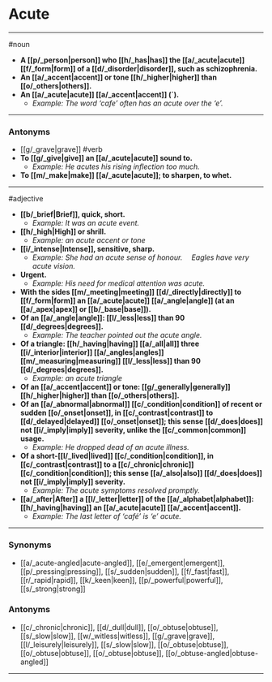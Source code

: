 # Acute
---
#noun
- **A [[p/_person|person]] who [[h/_has|has]] the [[a/_acute|acute]] [[f/_form|form]] of a [[d/_disorder|disorder]], such as schizophrenia.**
- **An [[a/_accent|accent]] or tone [[h/_higher|higher]] than [[o/_others|others]].**
- **An [[a/_acute|acute]] [[a/_accent|accent]] (´).**
	- _Example: The word ‘cafe’ often has an acute over the ‘e’._
---
### Antonyms
- [[g/_grave|grave]]
#verb
- **To [[g/_give|give]] an [[a/_acute|acute]] sound to.**
	- _Example: He acutes his rising inflection too much._
- **To [[m/_make|make]] [[a/_acute|acute]]; to sharpen, to whet.**
---
#adjective
- **[[b/_brief|Brief]], quick, short.**
	- _Example: It was an acute event._
- **[[h/_high|High]] or shrill.**
	- _Example: an acute accent or tone_
- **[[i/_intense|Intense]], sensitive, sharp.**
	- _Example: She had an acute sense of honour.  Eagles have very acute vision._
- **Urgent.**
	- _Example: His need for medical attention was acute._
- **With the sides [[m/_meeting|meeting]] [[d/_directly|directly]] to [[f/_form|form]] an [[a/_acute|acute]] [[a/_angle|angle]] (at an [[a/_apex|apex]] or [[b/_base|base]]).**
- **Of an [[a/_angle|angle]]: [[l/_less|less]] than 90 [[d/_degrees|degrees]].**
	- _Example: The teacher pointed out the acute angle._
- **Of a triangle: [[h/_having|having]] [[a/_all|all]] three [[i/_interior|interior]] [[a/_angles|angles]] [[m/_measuring|measuring]] [[l/_less|less]] than 90 [[d/_degrees|degrees]].**
	- _Example: an acute triangle_
- **Of an [[a/_accent|accent]] or tone: [[g/_generally|generally]] [[h/_higher|higher]] than [[o/_others|others]].**
- **Of an [[a/_abnormal|abnormal]] [[c/_condition|condition]] of recent or sudden [[o/_onset|onset]], in [[c/_contrast|contrast]] to [[d/_delayed|delayed]] [[o/_onset|onset]]; this sense [[d/_does|does]] not [[i/_imply|imply]] severity, unlike the [[c/_common|common]] usage.**
	- _Example: He dropped dead of an acute illness._
- **Of a short-[[l/_lived|lived]] [[c/_condition|condition]], in [[c/_contrast|contrast]] to a [[c/_chronic|chronic]] [[c/_condition|condition]]; this sense [[a/_also|also]] [[d/_does|does]] not [[i/_imply|imply]] severity.**
	- _Example: The acute symptoms resolved promptly._
- **[[a/_after|After]] a [[l/_letter|letter]] of the [[a/_alphabet|alphabet]]: [[h/_having|having]] an [[a/_acute|acute]] [[a/_accent|accent]].**
	- _Example: The last letter of ‘café’ is ‘e’ acute._
---
### Synonyms
- [[a/_acute-angled|acute-angled]], [[e/_emergent|emergent]], [[p/_pressing|pressing]], [[s/_sudden|sudden]], [[f/_fast|fast]], [[r/_rapid|rapid]], [[k/_keen|keen]], [[p/_powerful|powerful]], [[s/_strong|strong]]
### Antonyms
- [[c/_chronic|chronic]], [[d/_dull|dull]], [[o/_obtuse|obtuse]], [[s/_slow|slow]], [[w/_witless|witless]], [[g/_grave|grave]], [[l/_leisurely|leisurely]], [[s/_slow|slow]], [[o/_obtuse|obtuse]], [[o/_obtuse|obtuse]], [[o/_obtuse|obtuse]], [[o/_obtuse-angled|obtuse-angled]]
---
